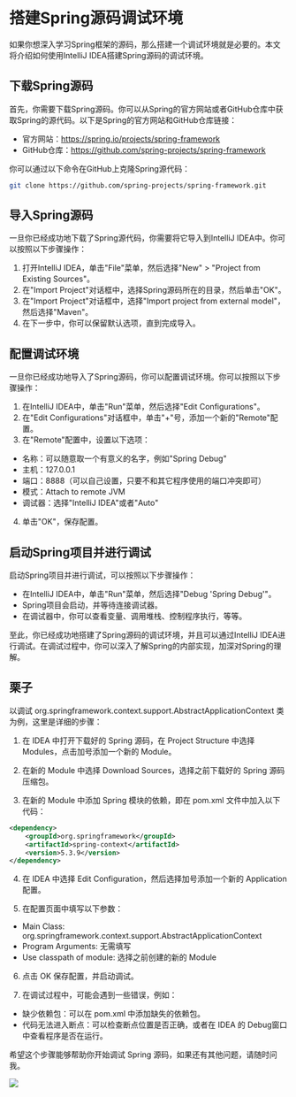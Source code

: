 
# 搭建Spring源码调试环境

如果你想深入学习Spring框架的源码，那么搭建一个调试环境就是必要的。本文将介绍如何使用IntelliJ IDEA搭建Spring源码的调试环境。

## 下载Spring源码

首先，你需要下载Spring源码。你可以从Spring的官方网站或者GitHub仓库中获取Spring的源代码。以下是Spring的官方网站和GitHub仓库链接：

- 官方网站：https://spring.io/projects/spring-framework
- GitHub仓库：https://github.com/spring-projects/spring-framework

你可以通过以下命令在GitHub上克隆Spring源代码：

```bash
git clone https://github.com/spring-projects/spring-framework.git
```

## 导入Spring源码

一旦你已经成功地下载了Spring源代码，你需要将它导入到IntelliJ IDEA中。你可以按照以下步骤操作：

1. 打开IntelliJ IDEA，单击"File"菜单，然后选择"New" > "Project from Existing Sources"。
2. 在"Import Project"对话框中，选择Spring源码所在的目录，然后单击"OK"。
3. 在"Import Project"对话框中，选择"Import project from external model"，然后选择"Maven"。
4. 在下一步中，你可以保留默认选项，直到完成导入。

## 配置调试环境

一旦你已经成功地导入了Spring源码，你可以配置调试环境。你可以按照以下步骤操作：

1. 在IntelliJ IDEA中，单击"Run"菜单，然后选择"Edit Configurations"。
2. 在"Edit Configurations"对话框中，单击"+"号，添加一个新的"Remote"配置。
3. 在"Remote"配置中，设置以下选项：

  - 名称：可以随意取一个有意义的名字，例如"Spring Debug"
  - 主机：127.0.0.1
  - 端口：8888（可以自己设置，只要不和其它程序使用的端口冲突即可）
  - 模式：Attach to remote JVM
  - 调试器：选择"IntelliJ IDEA"或者"Auto"

4. 单击"OK"，保存配置。

## 启动Spring项目并进行调试

启动Spring项目并进行调试，可以按照以下步骤操作：

- 在IntelliJ IDEA中，单击"Run"菜单，然后选择"Debug 'Spring Debug'"。
- Spring项目会启动，并等待连接调试器。
- 在调试器中，你可以查看变量、调用堆栈、控制程序执行，等等。

至此，你已经成功地搭建了Spring源码的调试环境，并且可以通过IntelliJ IDEA进行调试。在调试过程中，你可以深入了解Spring的内部实现，加深对Spring的理解。


## 栗子

以调试 org.springframework.context.support.AbstractApplicationContext 类为例，这里是详细的步骤：

1. 在 IDEA 中打开下载好的 Spring 源码，在 Project Structure 中选择 Modules，点击加号添加一个新的 Module。

2. 在新的 Module 中选择 Download Sources，选择之前下载好的 Spring 源码压缩包。

3. 在新的 Module 中添加 Spring 模块的依赖，即在 pom.xml 文件中加入以下代码：

```xml
<dependency>
    <groupId>org.springframework</groupId>
    <artifactId>spring-context</artifactId>
    <version>5.3.9</version>
</dependency>
```

4. 在 IDEA 中选择 Edit Configuration，然后选择加号添加一个新的 Application 配置。

5. 在配置页面中填写以下参数：

  - Main Class: org.springframework.context.support.AbstractApplicationContext
  - Program Arguments: 无需填写
  - Use classpath of module: 选择之前创建的新的 Module

6. 点击 OK 保存配置，并启动调试。

7. 在调试过程中，可能会遇到一些错误，例如：

  - 缺少依赖包：可以在 pom.xml 中添加缺失的依赖包。
  - 代码无法进入断点：可以检查断点位置是否正确，或者在 IDEA 的 Debug窗口 中查看程序是否在运行。

希望这个步骤能够帮助你开始调试 Spring 源码，如果还有其他问题，请随时问我。




![](https://ghproxy.com/https://raw.githubusercontent.com/Rodert/JavaPub-Interview/main/src/sc/spring/spring-javapub-java.png?raw=true)


